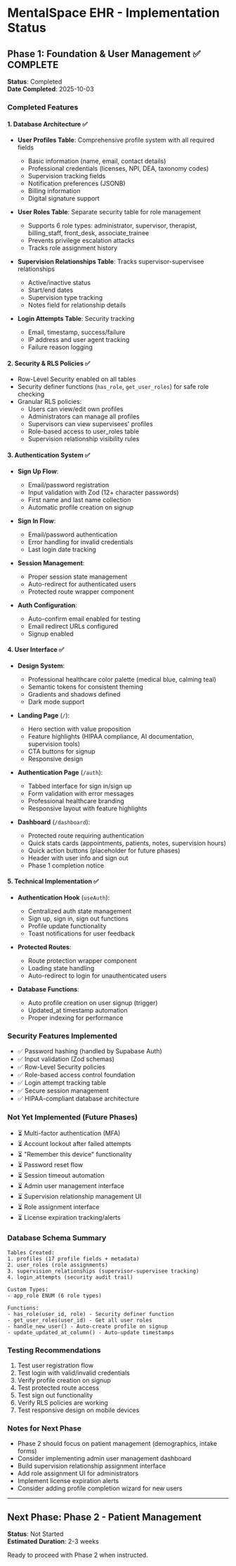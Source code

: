 # MentalSpace EHR - Implementation Status

## Phase 1: Foundation & User Management ✅ COMPLETE
**Status**: Completed  
**Date Completed**: 2025-10-03

### Completed Features

#### 1. Database Architecture ✅
- **User Profiles Table**: Comprehensive profile system with all required fields
  - Basic information (name, email, contact details)
  - Professional credentials (licenses, NPI, DEA, taxonomy codes)
  - Supervision tracking fields
  - Notification preferences (JSONB)
  - Billing information
  - Digital signature support
  
- **User Roles Table**: Separate security table for role management
  - Supports 6 role types: administrator, supervisor, therapist, billing_staff, front_desk, associate_trainee
  - Prevents privilege escalation attacks
  - Tracks role assignment history
  
- **Supervision Relationships Table**: Tracks supervisor-supervisee relationships
  - Active/inactive status
  - Start/end dates
  - Supervision type tracking
  - Notes field for relationship details
  
- **Login Attempts Table**: Security tracking
  - Email, timestamp, success/failure
  - IP address and user agent tracking
  - Failure reason logging

#### 2. Security & RLS Policies ✅
- Row-Level Security enabled on all tables
- Security definer functions (`has_role`, `get_user_roles`) for safe role checking
- Granular RLS policies:
  - Users can view/edit own profiles
  - Administrators can manage all profiles
  - Supervisors can view supervisees' profiles
  - Role-based access to user_roles table
  - Supervision relationship visibility rules

#### 3. Authentication System ✅
- **Sign Up Flow**: 
  - Email/password registration
  - Input validation with Zod (12+ character passwords)
  - First name and last name collection
  - Automatic profile creation on signup
  
- **Sign In Flow**:
  - Email/password authentication
  - Error handling for invalid credentials
  - Last login date tracking
  
- **Session Management**:
  - Proper session state management
  - Auto-redirect for authenticated users
  - Protected route wrapper component
  
- **Auth Configuration**:
  - Auto-confirm email enabled for testing
  - Email redirect URLs configured
  - Signup enabled

#### 4. User Interface ✅
- **Design System**:
  - Professional healthcare color palette (medical blue, calming teal)
  - Semantic tokens for consistent theming
  - Gradients and shadows defined
  - Dark mode support
  
- **Landing Page** (`/`):
  - Hero section with value proposition
  - Feature highlights (HIPAA compliance, AI documentation, supervision tools)
  - CTA buttons for signup
  - Responsive design
  
- **Authentication Page** (`/auth`):
  - Tabbed interface for sign in/sign up
  - Form validation with error messages
  - Professional healthcare branding
  - Responsive layout with feature highlights
  
- **Dashboard** (`/dashboard`):
  - Protected route requiring authentication
  - Quick stats cards (appointments, patients, notes, supervision hours)
  - Quick action buttons (placeholder for future phases)
  - Header with user info and sign out
  - Phase 1 completion notice

#### 5. Technical Implementation ✅
- **Authentication Hook** (`useAuth`):
  - Centralized auth state management
  - Sign up, sign in, sign out functions
  - Profile update functionality
  - Toast notifications for user feedback
  
- **Protected Routes**:
  - Route protection wrapper component
  - Loading state handling
  - Auto-redirect to login for unauthenticated users
  
- **Database Functions**:
  - Auto profile creation on user signup (trigger)
  - Updated_at timestamp automation
  - Proper indexing for performance

### Security Features Implemented
- ✅ Password hashing (handled by Supabase Auth)
- ✅ Input validation (Zod schemas)
- ✅ Row-Level Security policies
- ✅ Role-based access control foundation
- ✅ Login attempt tracking table
- ✅ Secure session management
- ✅ HIPAA-compliant database architecture

### Not Yet Implemented (Future Phases)
- ⏳ Multi-factor authentication (MFA)
- ⏳ Account lockout after failed attempts
- ⏳ "Remember this device" functionality
- ⏳ Password reset flow
- ⏳ Session timeout automation
- ⏳ Admin user management interface
- ⏳ Supervision relationship management UI
- ⏳ Role assignment interface
- ⏳ License expiration tracking/alerts

### Database Schema Summary
```
Tables Created:
1. profiles (17 profile fields + metadata)
2. user_roles (role assignments)
3. supervision_relationships (supervisor-supervisee tracking)
4. login_attempts (security audit trail)

Custom Types:
- app_role ENUM (6 role types)

Functions:
- has_role(user_id, role) - Security definer function
- get_user_roles(user_id) - Get all user roles
- handle_new_user() - Auto-create profile on signup
- update_updated_at_column() - Auto-update timestamps
```

### Testing Recommendations
1. Test user registration flow
2. Test login with valid/invalid credentials
3. Verify profile creation on signup
4. Test protected route access
5. Test sign out functionality
6. Verify RLS policies are working
7. Test responsive design on mobile devices

### Notes for Next Phase
- Phase 2 should focus on patient management (demographics, intake forms)
- Consider implementing admin user management dashboard
- Build supervision relationship assignment interface
- Add role assignment UI for administrators
- Implement license expiration alerts
- Consider adding profile completion wizard for new users

---

## Next Phase: Phase 2 - Patient Management
**Status**: Not Started  
**Estimated Duration**: 2-3 weeks

Ready to proceed with Phase 2 when instructed.
